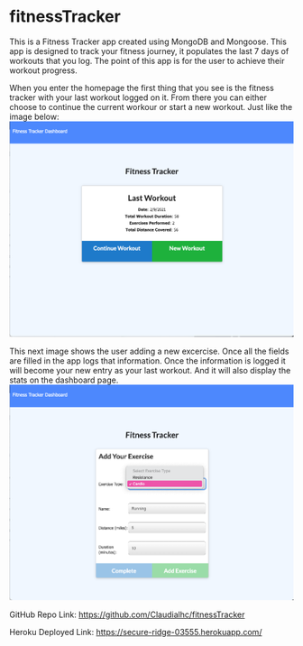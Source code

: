 # fitnessTracker
This is a Fitness Tracker app created using MongoDB and Mongoose. This app is designed to track your fitness journey, it populates the last 7 days of workouts that you log. The point of this app is for the user to achieve their workout progress.

When you enter the homepage the first thing that you see is the fitness tracker with your last workout logged on it. From there you can either choose to continue the current workour or start a new workout. Just like the image below: 
![last](./docs/lastworkout.png)

This next image shows the user adding a new excercise. Once all the fields are filled in the app logs that information. Once the information is logged it will become your new entry as your last workout. And it will also display the stats on the dashboard page.
![add](./docs/addExercise.png)



 GitHub Repo Link: https://github.com/Claudialhc/fitnessTracker

 Heroku Deployed Link: https://secure-ridge-03555.herokuapp.com/
